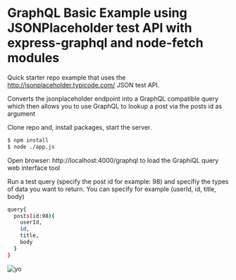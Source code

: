 # GraphQL Basic Example using JSONPlaceholder test API with express-graphql and node-fetch modules

Quick starter repo example that uses the http://jsonplaceholder.typicode.com/ JSON test API. 

Converts the jsonplaceholder endpoint into a GraphQL compatible query which then allows you to use GraphQL to lookup a post via the posts id as argument


Clone repo and, install packages, start the server.

```sh
$ npm install
$ node ./app.js
```

Open browser: http://localhost:4000/graphql to load the GraphiQL query web interface tool

Run a test query (specify the post id for example: 98) and specifiy the types of data you want to return. You can specify for example (userId, id, title, body)

```sh
query{
  posts(id:98){
    userId,
    id,
    title,
    body
  }
}
```


![yo](https://octodex.github.com/images/twenty-percent-cooler-octocat.png "GraphQL Express Example with JSONPlaceholder API")

